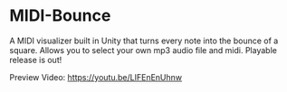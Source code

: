 # MIDI-Bounce
A MIDI visualizer built in Unity that turns every note into the bounce of a square. Allows you to select your own mp3 audio file and midi. Playable release is out!

Preview Video: https://youtu.be/LIFEnEnUhnw
